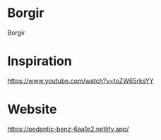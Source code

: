 # Borgir
Borgir

# Inspiration
https://www.youtube.com/watch?v=toZW65rksYY

# Website
https://pedantic-benz-6aa1e2.netlify.app/

